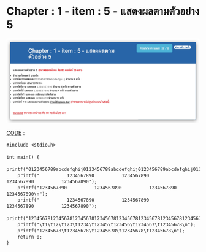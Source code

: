 # Chapter : 1 - item : 5 - แสดงผลตามตัวอย่าง 5

![img](./assets/5.jpg)

[CODE][file] :
```
#include <stdio.h>

int main() {
    printf("0123456789abcdefghij0123456789abcdefghij0123456789abcdefghij0123456789abcdefghij\n");
    printf("          1234567890          1234567890          1234567890          1234567890");
    printf("1234567890          1234567890          1234567890          1234567890\n");
    printf("          1234567890          1234567890          1234567890          1234567890");
	printf("12345678123456781234567812345678123456781234567812345678123456781234567812345678");
	printf("\t1\t12\t123\t1234\t12345\t123456\t1234567\t12345678\n");
	printf("12345678\t12345678\t12345678\t12345678\t12345678\n");
    return 0;
}
```

[file]: ./src/05.c
